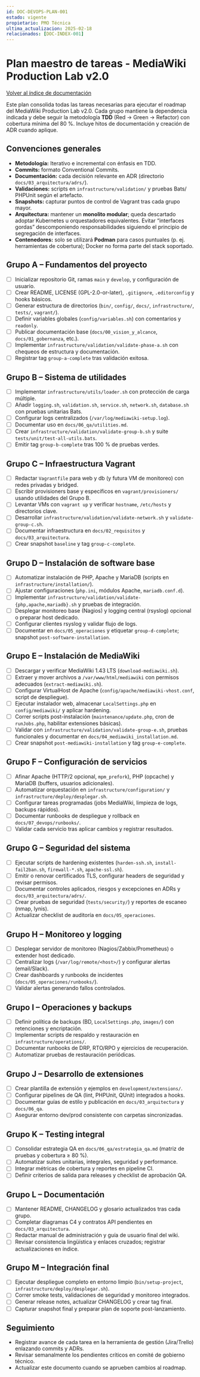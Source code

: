 ```yaml
---
id: DOC-DEVOPS-PLAN-001
estado: vigente
propietario: PMO Técnica
ultima_actualizacion: 2025-02-18
relacionados: [DOC-INDEX-001]
---
```

# Plan maestro de tareas - MediaWiki Production Lab v2.0

[Volver al índice de documentación](../README.md)

Este plan consolida todas las tareas necesarias para ejecutar el roadmap del MediaWiki Production Lab v2.0. Cada grupo mantiene la dependencia indicada y debe seguir la metodología **TDD** (Red → Green → Refactor) con cobertura mínima del 80 %. Incluye hitos de documentación y creación de ADR cuando aplique.

## Convenciones generales

- **Metodología:** Iterativo e incremental con énfasis en TDD.
- **Commits:** formato Conventional Commits.
- **Documentación:** cada decisión relevante en ADR (directorio `docs/03_arquitectura/adrs/`).
- **Validaciones:** scripts en `infrastructure/validation/` y pruebas Bats/ PHPUnit según el artefacto.
- **Snapshots:** capturar puntos de control de Vagrant tras cada grupo mayor.
- **Arquitectura:** mantener un **monolito modular**; queda descartado adoptar Kubernetes u orquestadores
  equivalentes. Evitar “interfaces gordas” descomponiendo responsabilidades siguiendo el principio de
  segregación de interfaces.
- **Contenedores:** solo se utilizará **Podman** para casos puntuales (p. ej. herramientas de cobertura);
  Docker no forma parte del stack soportado.

## Grupo A – Fundamentos del proyecto

- [ ] Inicializar repositorio Git, ramas `main` y `develop`, y configuración de usuario.
- [ ] Crear README, LICENSE (GPL-2.0-or-later), `.gitignore`, `.editorconfig` y hooks básicos.
- [ ] Generar estructura de directorios (`bin/`, `config/`, `docs/`, `infrastructure/`, `tests/`, `vagrant/`).
- [ ] Definir variables globales (`config/variables.sh`) con comentarios y `readonly`.
- [ ] Publicar documentación base (`docs/00_vision_y_alcance`, `docs/01_gobernanza`, etc.).
- [ ] Implementar `infrastructure/validation/validate-phase-a.sh` con chequeos de estructura y documentación.
- [ ] Registrar tag `group-a-complete` tras validación exitosa.

## Grupo B – Sistema de utilidades

- [ ] Implementar `infrastructure/utils/loader.sh` con protección de carga múltiple.
- [ ] Añadir `logging.sh`, `validation.sh`, `service.sh`, `network.sh`, `database.sh` con pruebas unitarias Bats.
- [ ] Configurar logs centralizados (`/var/log/mediawiki-setup.log`).
- [ ] Documentar uso en `docs/06_qa/utilities.md`.
- [ ] Crear `infrastructure/validation/validate-group-b.sh` y suite `tests/unit/test-all-utils.bats`.
- [ ] Emitir tag `group-b-complete` tras 100 % de pruebas verdes.

## Grupo C – Infraestructura Vagrant

- [ ] Redactar `Vagrantfile` para web y db (y futura VM de monitoreo) con redes privadas y bridged.
- [ ] Escribir provisioners base y específicos en `vagrant/provisioners/` usando utilidades del Grupo B.
- [ ] Levantar VMs con `vagrant up` y verificar `hostname`, `/etc/hosts` y directorios clave.
- [ ] Desarrollar `infrastructure/validation/validate-network.sh` y `validate-group-c.sh`.
- [ ] Documentar infraestructura en `docs/02_requisitos` y `docs/03_arquitectura`.
- [ ] Crear snapshot `baseline` y tag `group-c-complete`.

## Grupo D – Instalación de software base

- [ ] Automatizar instalación de PHP, Apache y MariaDB (scripts en `infrastructure/installation/`).
- [ ] Ajustar configuraciones (`php.ini`, módulos Apache, `mariadb.conf.d`).
- [ ] Implementar `infrastructure/validation/validate-{php,apache,mariadb}.sh` y pruebas de integración.
- [ ] Desplegar monitoreo base (Nagios) y logging central (rsyslog) opcional o preparar host dedicado.
- [ ] Configurar clientes rsyslog y validar flujo de logs.
- [ ] Documentar en `docs/05_operaciones` y etiquetar `group-d-complete`; snapshot `post-software-installation`.

## Grupo E – Instalación de MediaWiki

- [ ] Descargar y verificar MediaWiki 1.43 LTS (`download-mediawiki.sh`).
- [ ] Extraer y mover archivos a `/var/www/html/mediawiki` con permisos adecuados (`extract-mediawiki.sh`).
- [ ] Configurar VirtualHost de Apache (`config/apache/mediawiki-vhost.conf`, script de despliegue).
- [ ] Ejecutar instalador web, almacenar `LocalSettings.php` en `config/mediawiki/` y aplicar hardening.
- [ ] Correr scripts post-instalación (`maintenance/update.php`, cron de `runJobs.php`, habilitar extensiones básicas).
- [ ] Validar con `infrastructure/validation/validate-group-e.sh`, pruebas funcionales y documentar en `docs/04_mediawiki_installation.md`.
- [ ] Crear snapshot `post-mediawiki-installation` y tag `group-e-complete`.

## Grupo F – Configuración de servicios

- [ ] Afinar Apache (HTTP/2 opcional, `mpm_prefork`), PHP (opcache) y MariaDB (buffers, usuarios adicionales).
- [ ] Automatizar orquestación en `infrastructure/configuration/` y `infrastructure/deploy/desplegar.sh`.
- [ ] Configurar tareas programadas (jobs MediaWiki, limpieza de logs, backups rápidos).
- [ ] Documentar runbooks de despliegue y rollback en `docs/07_devops/runbooks/`.
- [ ] Validar cada servicio tras aplicar cambios y registrar resultados.

## Grupo G – Seguridad del sistema

- [ ] Ejecutar scripts de hardening existentes (`harden-ssh.sh`, `install-fail2ban.sh`, `firewall-*.sh`, `apache-ssl.sh`).
- [ ] Emitir o renovar certificados TLS, configurar headers de seguridad y revisar permisos.
- [ ] Documentar controles aplicados, riesgos y excepciones en ADRs y `docs/03_arquitectura/adrs/`.
- [ ] Crear pruebas de seguridad (`tests/security/`) y reportes de escaneo (nmap, lynis).
- [ ] Actualizar checklist de auditoría en `docs/05_operaciones`.

## Grupo H – Monitoreo y logging

- [ ] Desplegar servidor de monitoreo (Nagios/Zabbix/Prometheus) o extender host dedicado.
- [ ] Centralizar logs (`/var/log/remote/<host>/`) y configurar alertas (email/Slack).
- [ ] Crear dashboards y runbooks de incidentes (`docs/05_operaciones/runbooks/`).
- [ ] Validar alertas generando fallos controlados.

## Grupo I – Operaciones y backups

- [ ] Definir política de backups (BD, `LocalSettings.php`, `images/`) con retenciones y encriptación.
- [ ] Implementar scripts de respaldo y restauración en `infrastructure/operations/`.
- [ ] Documentar runbooks de DRP, RTO/RPO y ejercicios de recuperación.
- [ ] Automatizar pruebas de restauración periódicas.

## Grupo J – Desarrollo de extensiones

- [ ] Crear plantilla de extensión y ejemplos en `development/extensions/`.
- [ ] Configurar pipelines de QA (lint, PHPUnit, QUnit) integrados a hooks.
- [ ] Documentar guías de estilo y publicación en `docs/03_arquitectura` y `docs/06_qa`.
- [ ] Asegurar entorno dev/prod consistente con carpetas sincronizadas.

## Grupo K – Testing integral

- [ ] Consolidar estrategia QA en `docs/06_qa/estrategia_qa.md` (matriz de pruebas y cobertura ≥ 80 %).
- [ ] Automatizar suites unitarias, integrales, seguridad y performance.
- [ ] Integrar métricas de cobertura y reportes en pipeline CI.
- [ ] Definir criterios de salida para releases y checklist de aprobación QA.

## Grupo L – Documentación

- [ ] Mantener README, CHANGELOG y glosario actualizados tras cada grupo.
- [ ] Completar diagramas C4 y contratos API pendientes en `docs/03_arquitectura`.
- [ ] Redactar manual de administración y guía de usuario final del wiki.
- [ ] Revisar consistencia lingüística y enlaces cruzados; registrar actualizaciones en índice.

## Grupo M – Integración final

- [ ] Ejecutar despliegue completo en entorno limpio (`bin/setup-project`, `infrastructure/deploy/desplegar.sh`).
- [ ] Correr smoke tests, validaciones de seguridad y monitoreo integrados.
- [ ] Generar release notes, actualizar CHANGELOG y crear tag final.
- [ ] Capturar snapshot final y preparar plan de soporte post-lanzamiento.

## Seguimiento

- Registrar avance de cada tarea en la herramienta de gestión (Jira/Trello) enlazando commits y ADRs.
- Revisar semanalmente los pendientes críticos en comité de gobierno técnico.
- Actualizar este documento cuando se aprueben cambios al roadmap.

